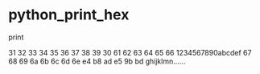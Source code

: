 # python_print_hex

print

31 32 33 34 35 36 37 38 39 30 61 62 63 64 65 66 1234567890abcdef
67 68 69 6a 6b 6c 6d 6e e4 b8 ad e5 9b bd       ghijklmn......
